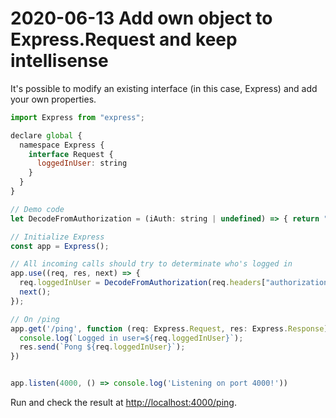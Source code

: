 # 2020-06-13 Add own object to Express.Request and keep intellisense

It's possible to modify an existing interface (in this case, Express) and add your own properties.

```javascript
import Express from "express";

declare global {
  namespace Express {
    interface Request {
      loggedInUser: string
    }
  }
}

// Demo code 
let DecodeFromAuthorization = (iAuth: string | undefined) => { return "John"; }

// Initialize Express
const app = Express();

// All incoming calls should try to determinate who's logged in
app.use((req, res, next) => {
  req.loggedInUser = DecodeFromAuthorization(req.headers["authorization"]);
  next();
});

// On /ping
app.get('/ping', function (req: Express.Request, res: Express.Response) {
  console.log(`Logged in user=${req.loggedInUser}`);
  res.send(`Pong ${req.loggedInUser}`);
})


app.listen(4000, () => console.log('Listening on port 4000!'))
```

Run and check the result at [http://localhost:4000/ping](http://localhost:4000/ping).
